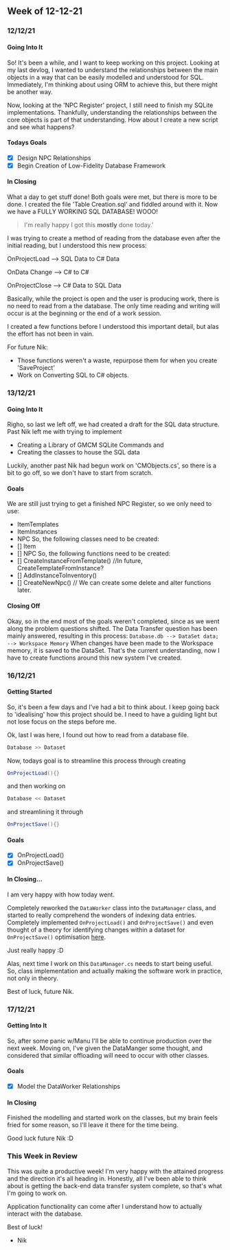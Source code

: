## Week of 12-12-21
### 12/12/21
#### Going Into It
So! It's been a while, and I want to keep working on this project.
Looking at my last devlog, I wanted to understand the relationships between the main objects in a way that can be easily
modelled and understood for SQL.
Immediately, I'm thinking about using ORM to achieve this, but there might be another way.

Now, looking at the 'NPC Register' project, I still need to finish my SQLite implementations.
Thankfully, understanding the relationships between the core objects is part of that understanding.
How about I create a new script and see what happens?

#### Todays Goals
- [x] Design NPC Relationships
- [x] Begin Creation of Low-Fidelity Database Framework

#### In Closing
What a day to get stuff done!
Both goals were met, but there is more to be done.
I created the file 'Table Creation.sql' and fiddled around with it.
Now we have a FULLY WORKING SQL DATABASE!
WOOO!
> I'm really happy I got this __mostly__ done today.'

I was trying to create a method of reading from the database even after
the initial reading, but I understood this new process:

OnProjectLoad --> SQL Data to C# Data

OnData Change --> C# to C#

OnProjectClose --> C# Data to SQL Data

Basically, while the project is open and the user is producing work,
there is no need to read from a the database. The only time reading and
writing will occur is at the beginning or the end of a work session.

I created a few functions before I understood this important detail,
but alas the effort has not been in vain.

For future Nik:
- Those functions weren't a waste, repurpose them for when you create
'SaveProject'
- Work on Converting SQL to C# objects.

### 13/12/21
#### Going Into It
Righo, so last we left off, we had created a draft for the SQL data structure.
Past Nik left me with trying to implement
- Creating a Library of GMCM SQLite Commands and
- Creating the classes to house the SQL data

Luckily, another past Nik had begun work on 'CMObjects.cs', so there is a bit
to go off, so we don't have to start from scratch.
#### Goals
We are still just trying to get a finished NPC Register, so we only need to 
use:
- ItemTemplates
- ItemInstances
- NPC
So, the following classes need to be created:
- [] Item
- [] NPC
So, the following functions need to be created:
- [] CreateInstanceFromTemplate() //In future, CreateTemplateFromInstance?
- [] AddInstanceToInventory()
- [] CreateNewNpc()
// We can create some delete and alter functions later.
#### Closing Off
Okay, so in the end most of the goals weren't completed, since as we went along
the problem questions shifted.
The Data Transfer question has been mainly answered, resulting in this process:
`Database.db --> DataSet data; --> Workspace Memory`
When changes have been made to the Workspace memory, it is saved to the DataSet.
That's the current understanding, now I have to create functions around this new
system I've created.

### 16/12/21
#### Getting Started
So, it's been a few days and I've had a bit to think about.
I keep going back to 'idealising' how this project should be.
I need to have a guiding light but not lose focus on the steps before me.

Ok, last I was here, I found out how to read from a database file.
```cs
Database >> Dataset
```
Now, todays goal is to streamline this process through creating
```cs
OnProjectLoad(){}
```
and then working on
```cs
Database << Dataset
```
and streamlining it through
```cs
OnProjectSave(){}
```
#### Goals
- [x] OnProjectLoad()
- [x] OnProjectSave()

#### In Closing...
I am very happy with how today went.

Completely reworked the `DataWorker` class into the `DataManager` class, and started
to really comprehend the wonders of indexing data entries. Completely implemented
`OnProjectLoad()` and `OnProjectSave()`
and even thought of a theory for identifying changes within a dataset for `OnProjectSave()`
optimisation [here](https://github.com/NIk0l41/GMCampaignManager/issues/3).

Just really happy :D

Alas, next time I work on this `DataManager.cs` needs to start being useful.
So, class implementation and actually making the software work in practice, not only
in theory.

Best of luck, future Nik.

### 17/12/21
#### Getting Into It
So, after some panic w/Manu I'll be able to continue production over the next week.
Moving on, I've given the DataManger some thought, and considered that similar offloading
will need to occur with other classes.

#### Goals
- [x] Model the DataWorker Relationships

#### In Closing
Finished the modelling and started work on the classes, but my brain feels fried for some reason,
so I'll leave it there for the time being.

Good luck future Nik :D

### This Week in Review
This was quite a productive week!
I'm very happy with the attained progress and the direction it's all heading
in. Honestly, all I've been able to think about is getting the back-end data
transfer system complete, so that's what I'm going to work on.

Application functionality can come after I understand how to actually interact
with the database.

Best of luck!
- Nik